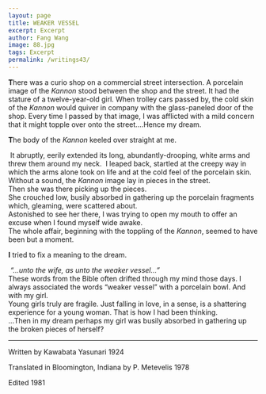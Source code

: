 ```yaml
---
layout: page
title: WEAKER VESSEL
excerpt: Excerpt
author: Fang Wang
image: 88.jpg
tags: Excerpt
permalink: /writings43/
---
```


**T**here was a curio shop on a commercial street intersection. A porcelain image of the *Kannon* stood between the shop and the street. It had the stature of a twelve-year-old girl. When trolley cars passed by, the cold skin of the *Kannon* would quiver in company with the glass-paneled door of the shop. Every time I passed by that image, I was afflicted with a mild concern that it might topple over onto the street.…Hence my dream.

 

**T**he body of the *Kannon* keeled over straight at me.

​		It abruptly, eerily extended its long, abundantly-drooping, white arms and threw them around my neck.
​		I leaped back, startled at the creepy way in which the arms alone took on life and at the cold feel of the porcelain skin.   
​		Without a sound, the *Kannon* image lay in pieces in the street.   
​		Then she was there picking up the pieces.   
​		She crouched low, busily absorbed in gathering up the porcelain fragments which, gleaming, were scattered about.   
​		Astonished to see her there, I was trying to open my mouth to offer an excuse when I found myself wide awake.   
​		The whole affair, beginning with the toppling of the *Kannon*, seemed to have been but a moment.

 

**I** tried to fix a meaning to the dream.

​		*“…unto the wife, as unto the weaker vessel…”*   
​		These words from the Bible often drifted through my mind those days. I always associated the words “weaker vessel” with a porcelain bowl. And with my girl.   
​		Young girls truly are fragile. Just falling in love, in a sense, is a shattering experience for a young woman. That is how I had been thinking.   
​		…Then in my dream perhaps my girl was busily absorbed in gathering up the broken pieces of herself?

 

****

Written by Kawabata Yasunari 1924

Translated in Bloomington, Indiana by P. Metevelis 1978

Edited 1981